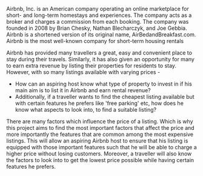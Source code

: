 Airbnb, Inc. is an American company operating an online marketplace for short- and long-term homestays and experiences. The company acts as a broker and charges a commission from each booking. The company was founded in 2008 by Brian Chesky, Nathan Blecharczyk, and Joe Gebbia. Airbnb is a shortened version of its original name, AirBedandBreakfast.com. Airbnb is the most well-known company for short-term housing rentals

Airbnb has provided many travellers a great, easy and convenient place to stay during their travels. Similarly, it has also given an opportunity for many to earn extra revenue by listing their properties for residents to stay. However, with so many listings available with varying prices -
- How can an aspiring host know what type of property to invest in if his main aim is to list it in Airbnb and earn rental revenue?
- Additionally, if a traveller wants to find the cheapest listing available but with certain features he prefers like 'free parking' etc, how does he know what aspects to look into, to find a suitable listing?

There are many factors which influence the price of a listing. Which is why this project aims to find the most important factors that affect the price and more importantly the features that are common among the most expensive listings. This will allow an aspiring Airbnb host to ensure that his listing is equipped with those important features such that he will be able to charge a higher price without losing customers. Moreover, a traveller will also know the factors to look into to get the lowest price possible while having certain features he prefers.
